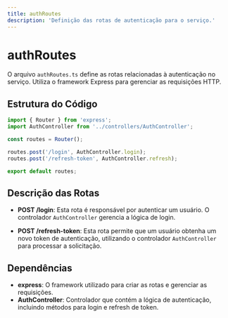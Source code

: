 ```yaml
---
title: authRoutes
description: 'Definição das rotas de autenticação para o serviço.'
---
```


# authRoutes

O arquivo `authRoutes.ts` define as rotas relacionadas à autenticação no serviço. Utiliza o framework Express para gerenciar as requisições HTTP.

## Estrutura do Código

```typescript
import { Router } from 'express';
import AuthController from '../controllers/AuthController';

const routes = Router();

routes.post('/login', AuthController.login);
routes.post('/refresh-token', AuthController.refresh);

export default routes;
```

## Descrição das Rotas

- **POST /login**: Esta rota é responsável por autenticar um usuário. O controlador `AuthController` gerencia a lógica de login.
  
- **POST /refresh-token**: Esta rota permite que um usuário obtenha um novo token de autenticação, utilizando o controlador `AuthController` para processar a solicitação.

## Dependências

- **express**: O framework utilizado para criar as rotas e gerenciar as requisições.
- **AuthController**: Controlador que contém a lógica de autenticação, incluindo métodos para login e refresh de token.